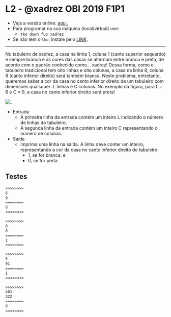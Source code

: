 # L2 - @xadrez OBI 2019 F1P1

- Veja a versão online: [aqui.](https://github.com/qxcodefup/arcade/blob/master/base/xadrez/Readme.md)
- Para programar na sua máquina (local/virtual) use:
  - `tko down fup xadrez`
- Se não tem o `tko`, instale pelo [LINK](https://github.com/senapk/tko).

---

No tabuleiro de xadrez, a casa na linha 1, coluna 1 (canto superior esquerdo) é sempre branca e as cores das casas se alternam entre branca e preta, de acordo com o padrão conhecido como... xadrez! Dessa forma, como o tabuleiro tradicional tem oito linhas e oito colunas, a casa na linha 8, coluna 8 (canto inferior direito) será também branca. Neste problema, entretanto, queremos saber a cor da casa no canto inferior direito de um tabuleiro com dimensões quaisquer: L linhas e C colunas. No exemplo da figura, para L = 6 e C = 9, a casa no canto inferior direito será preta!

![_](https://raw.githubusercontent.com/qxcodefup/arcade/master/base/xadrez/image.png)

- Entrada
  - A primeira linha da entrada contém um inteiro L indicando o número de linhas do tabuleiro.
  - A segunda linha da entrada contém um inteiro C representando o número de colunas.
- Saída
  - Imprima uma linha na saída. A linha deve conter um inteiro, representando a cor da casa no canto inferior direito do tabuleiro:
    - 1, se for branca; e
    - 0, se for preta.

## Testes

``` txt
>>>>>>>>
6
9
========
0
<<<<<<<<

>>>>>>>>
8
8
========
1
<<<<<<<<

>>>>>>>>
5
91
========
1
<<<<<<<<

>>>>>>>>
401
322
========
0
<<<<<<<<
```
